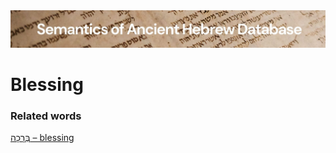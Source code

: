 <html><body><img id="banner" src="../../images/banners/banner.png" alt="banner" /></body></html>

# **Blessing**


### Related words
[בְּרָכָה – blessing](../words/brakah.md)<br>